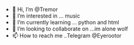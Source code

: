 - 👋 Hi, I’m @Tremor
- 👀 I’m interested in ... music
- 🌱 I’m currently learning ... python and html
- 💞️ I’m looking to collaborate on ...im alone wolf
- 📫 How to reach me ..Telegram @Eyerootor

<!---
tREMOROFF/tREMOROFF is a ✨ special ✨ repository because its `README.md` (this file) appears on your GitHub profile.
You can click the Preview link to take a look at your changes.
--->
